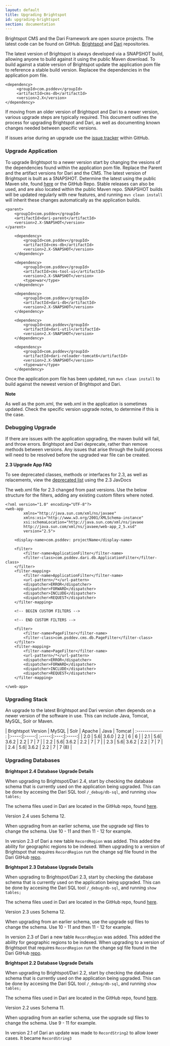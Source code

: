 ```yaml
---
layout: default
title: Upgrading Brightspot
id: upgrading-brightspot
section: documentation
---
```


<div markdown="1" class="span12">

Brightspot CMS and the Dari Framework are open source projects. The latest code can be found on GitHub. [Brightspot](http://github.com/perfectsense/brightspot-cms) and [Dari](http://github.com/perfectsense/dari) repositories.

The latest version of Brightspot is always developed via a SNAPSHOT build, allowing anyone to build against it using the public Maven download. To build against a stable version of Brightspot update the application pom file to reference a stable build version. Replacee the dependencies in the application pom file.

    <dependency>
         <groupId>com.psddev</groupId>
         <artifactId>cms-db</artifactId>
         <version>2.X</version>
    </dependency>

If moving from an older version of Brightspot and Dari to a newer version, various upgrade steps are typically required. This document outlines the process for upgrading Brightspot and Dari, as well as documenting known changes needed between specific versions.

If issues arise during an upgrade use the [issue tracker](https://github.com/perfectsense/brightspot-cms/issues) within GitHub.


### Upgrade Application

To upgrade Brightspot to a newer version start by changing the vesions of the dependencies found within the application pom file. Replace the Parent and the artifact versions for Dari and the CMS. The latest version of Brightspot is built as a SNAPSHOT. Determine the latest using the public Maven site, found [here](http://nexus.public.psddev.com/content/repositories/public/com/psddev/cms/) or the GitHub Repo. Stable releases can also be used, and are also located within the public Maven repo. SNAPSHOT builds will be updated regularly with new features, and running `mvn clean install` will inherit these changes automatically as the application builds.

	<parent>
        <groupId>com.psddev</groupId>
        <artifactId>dari-parent</artifactId>
        <version>2.X-SNAPSHOT</version>
    </parent>

        <dependency>
            <groupId>com.psddev</groupId>
            <artifactId>cms-db</artifactId>
            <version>2.X-SNAPSHOT</version>
        </dependency>

        <dependency>
            <groupId>com.psddev</groupId>
            <artifactId>cms-tool-ui</artifactId>
            <version>2.X-SNAPSHOT</version>
            <type>war</type>
        </dependency>

        <dependency>
            <groupId>com.psddev</groupId>
            <artifactId>dari-db</artifactId>
            <version>2.X-SNAPSHOT</version>
        </dependency>

        <dependency>
            <groupId>com.psddev</groupId>
            <artifactId>dari-util</artifactId>
            <version>2.X-SNAPSHOT</version>
        </dependency>

        <dependency>
            <groupId>com.psddev</groupId>
            <artifactId>dari-reloader-tomcat6</artifactId>
            <version>2.X-SNAPSHOT</version>
            <type>war</type>
        </dependency>


Once the application pom file has been updated, run `mvn clean install` to build against the newest version of Brightspot and Dari.

<div class="alert alert-block">
    <strong>Note</strong>
    <p>As well as the pom.xml, the web.xml in the application is sometimes updated. Check the specific version upgrade notes, to determine if this is the case.
    </p>
</div>


### Debugging Upgrade

If there are issues with the application upgrading, the maven build will fail, and throw errors. Brightspot and Dari deprecate, rather than remove methods between versions. Any issues that arise through the build process will need to be resolved before the upgraded war file can be created.


**2.3 Upgrade App FAQ**

To see deprecated classes, methods or interfaces for 2.3, as well as relacements, view the [deprecated list](http://www.brightspotcms.com/javadocs/deprecated-list.html) using the 2.3 JavDocs

The web.xml file for 2.3 changed from past versions. Use the below structure for the filters, adding any existing custom filters where noted.

    <?xml version="1.0" encoding="UTF-8"?>
    <web-app
	        xmlns="http://java.sun.com/xml/ns/javaee"
	        xmlns:xsi="http://www.w3.org/2001/XMLSchema-instance"
	        xsi:schemaLocation="http://java.sun.com/xml/ns/javaee
	        http://java.sun.com/xml/ns/javaee/web-app_2_5.xsd"
	        version="2.5">
	
	    <display-name>com.psddev: projectName</display-name>
	
	    <filter>
	        <filter-name>ApplicationFilter</filter-name>
	        <filter-class>com.psddev.dari.db.ApplicationFilter</filter-class>
	    </filter>
	    <filter-mapping>
	        <filter-name>ApplicationFilter</filter-name>
	        <url-pattern>/*</url-pattern>
	        <dispatcher>ERROR</dispatcher>
	        <dispatcher>FORWARD</dispatcher>
	        <dispatcher>INCLUDE</dispatcher>
	        <dispatcher>REQUEST</dispatcher>
	    </filter-mapping>
	
	    <!-- BEGIN CUSTOM FILTERS -->
	
	    <!-- END CUSTOM FILTERS -->
	
	    <filter>
	        <filter-name>PageFilter</filter-name>
	        <filter-class>com.psddev.cms.db.PageFilter</filter-class>
	    </filter>
	    <filter-mapping>
	        <filter-name>PageFilter</filter-name>
	        <url-pattern>/*</url-pattern>
	        <dispatcher>ERROR</dispatcher>
	        <dispatcher>FORWARD</dispatcher>
	        <dispatcher>INCLUDE</dispatcher>
	        <dispatcher>REQUEST</dispatcher>
	    </filter-mapping>
  
    </web-app>


### Upgrading Stack

An upgrade to the latest Brightspot and Dari version often depends on a newer version of the software in use. This can include Java, Tomcat, MySQL, Solr or Maven.

| Brightspot Version  | MySQL | Solr  | Apache | Java | Tomcat
| :------------- :    |:-----:|:-----:| :-----:|:----:|:-----:|
| 2.0                 |    5.6| 3.6.0 |  2.2   | 6    | 6     |
| 2.1                 |    5.6| 3.6.2 |  2.2   | 7    | 7     |
| 2.2                 |    5.6| 3.6.2 |  2.2   | 7    | 7     |
| 2.3                 |    5.6| 3.6.2 |  2.2   | 7    | 7     |
| 2.4                 |    5.6| 3.6.2 |  2.2   | 7    | 7 (8) |


### Upgrading Databases


**Brightspot 2.4 Database Upgrade Details**

When upgrading to Brightspot/Dari 2.4, start by checking the database schema that is currently used on the application being upgraded. This can be done by accesing the Dari SQL tool `/_debug/db-sql`, and running `show tables;` 

The schema files used in Dari are located in the GitHub repo, found [here](https://github.com/perfectsense/dari/tree/master/etc/mysql/changes).

Version 2.4 uses Schema 12.

When upgrading from an earlier schema, use the upgrade sql files to change the schema. Use 10 - 11 and then 11 - 12 for example.

In version 2.3 of Dari a new table `RecordRegion` was added. This added the ability for geographic regions to be indexed. When upgrading to a version of Brightspot that requires `RecordRegion` run the change sql file found in the Dari GitHub [repo](https://github.com/perfectsense/dari/tree/master/etc/mysql/changes).


**Brightspot 2.3 Database Upgrade Details**

When upgrading to Brightspot/Dari 2.3, start by checking the database schema that is currently used on the application being upgraded. This can be done by accesing the Dari SQL tool `/_debug/db-sql`, and running `show tables;` 

The schema files used in Dari are located in the GitHub repo, found [here](https://github.com/perfectsense/dari/tree/master/etc/mysql/changes).

Version 2.3 uses Schema 12.

When upgrading from an earlier schema, use the upgrade sql files to change the schema. Use 10 - 11 and then 11 - 12 for example.

In version 2.3 of Dari a new table `RecordRegion` was added. This added the ability for geographic regions to be indexed. When upgrading to a version of Brightspot that requires `RecordRegion` run the change sql file found in the Dari GitHub [repo](https://github.com/perfectsense/dari/tree/master/etc/mysql/changes).

**Brightspot 2.2 Database Upgrade Details**

When upgrading to Brightspot/Dari 2.2, start by checking the database schema that is currently used on the application being upgraded. This can be done by accesing the Dari SQL tool `/_debug/db-sql`, and running `show tables;` 

The schema files used in Dari are located in the GitHub repo, found [here](https://github.com/perfectsense/dari/tree/master/etc/mysql/changes).

Version 2.2 uses Schema 11.

When upgrading from an earlier schema, use the upgrade sql files to change the schema. Use 9 - 11 for example.

In version 2.1 of Dari an update was made to `RecordString2` to allow lower cases. It became `RecordString3`
